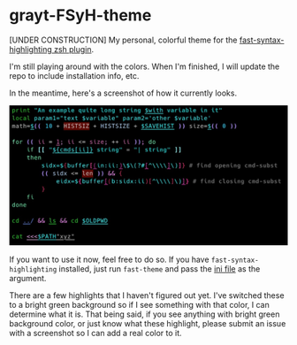 # grayt-FSyH-theme
[UNDER CONSTRUCTION] My personal, colorful theme for the
[fast-syntax-highlighting zsh plugin](https://github.com/zdharma/fast-syntax-highlighting).

I'm still playing around with the colors. When I'm finished, I will update the
repo to include installation info, etc.

In the meantime, here's a screenshot of how it currently looks.

![](resource/grayt.jpg)

If you want to use it now, feel free to do so. If you have
`fast-syntax-highlighting` installed, just run `fast-theme` and pass the [ini
file](lib/grayt.ini) as the argument.

There are a few highlights that I haven't figured out yet. I've switched these
to a bright green background so if I see something with that color, I can
determine what it is. That being said, if you see anything with bright green
background color, or just know what these highlight, please submit an issue with
a screenshot so I can add a real color to it.

